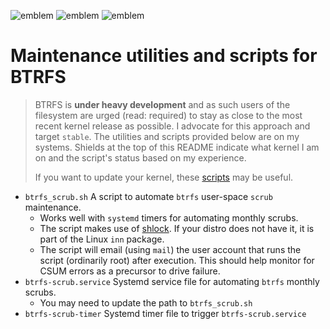 ![emblem](https://img.shields.io/badge/project-passive-lightgrey.svg) ![emblem](https://img.shields.io/badge/kernel-4.6.0-brightgreen.svg) ![emblem](https://img.shields.io/badge/btrfs--progs-4.5.3-brightgreen.svg)

# Maintenance utilities and scripts for BTRFS

>BTRFS is **under heavy development** and as such users of the filesystem are urged (read: required) to stay as close to the most recent kernel 
release as possible. I advocate for this approach and target `stable`. The utilities and scripts provided below are on my systems.
Shields at the top of this README indicate what kernel I am on and the script's status based on my experience.
>
> If you want to update your kernel, these [scripts](https://github.com/mtompkins/linux-kernel-utilities) may be useful.

- `btrfs_scrub.sh` A script to automate `btrfs` user-space `scrub` maintenance. 
    - Works well with `systemd` timers for automating monthly scrubs.
    - The script makes use of [shlock](http://linux.die.net/man/1/shlock). If your distro does not have it,
it is part of the Linux `inn` package.
    - The script will email (using `mail`) the user account that runs the script (ordinarily root)
    after execution. This should help monitor for CSUM errors as a precursor to drive failure.
- `btrfs-scrub.service` Systemd service file for automating `btrfs` monthly scrubs.
    - You may need to update the path to `btrfs_scrub.sh`
- `btrfs-scrub-timer` Systemd timer file to trigger `btrfs-scrub.service`